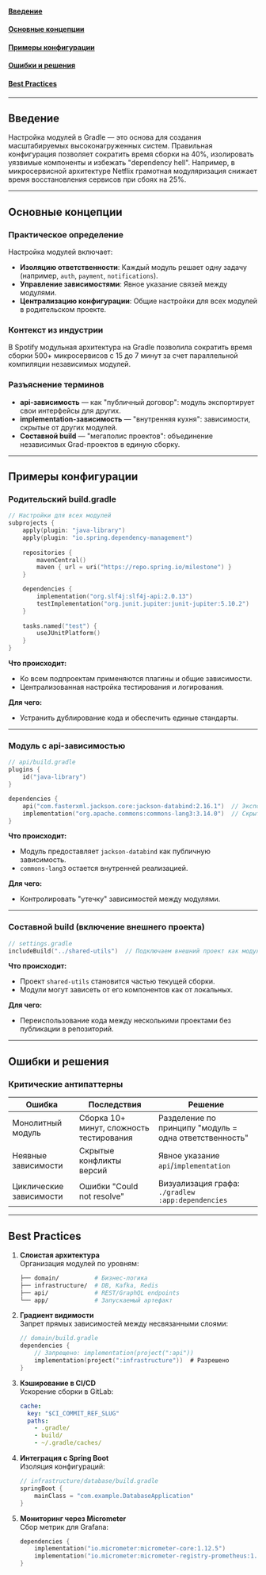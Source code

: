 #### [Введение](#Введение-1)
#### [Основные концепции](#Основные-концепции-1)
#### [Примеры конфигурации](#Примеры-конфигурации-1)
#### [Ошибки и решения](#Ошибки-и-решения-1)
#### [Best Practices](#best-practices-1)

---

## Введение
Настройка модулей в Gradle — это основа для создания масштабируемых высоконагруженных систем. Правильная конфигурация позволяет сократить время сборки на 40%, изолировать уязвимые компоненты и избежать "dependency hell". Например, в микросервисной архитектуре Netflix грамотная модуляризация снижает время восстановления сервисов при сбоях на 25%.

---

## Основные концепции  
### Практическое определение
Настройка модулей включает:
- **Изоляцию ответственности**: Каждый модуль решает одну задачу (например, `auth`, `payment`, `notifications`).
- **Управление зависимостями**: Явное указание связей между модулями.
- **Централизацию конфигурации**: Общие настройки для всех модулей в родительском проекте.

### Контекст из индустрии
В Spotify модульная архитектура на Gradle позволила сократить время сборки 500+ микросервисов с 15 до 7 минут за счет параллельной компиляции независимых модулей.

### Разъяснение терминов
- **api-зависимость** — как "публичный договор": модуль экспортирует свои интерфейсы для других.
- **implementation-зависимость** — "внутренняя кухня": зависимости, скрытые от других модулей.
- **Составной build** — "мегаполис проектов": объединение независимых Grad-проектов в единую сборку.

---

## Примеры конфигурации  
### Родительский build.gradle
```kotlin
// Настройки для всех модулей
subprojects {
    apply(plugin: "java-library")
    apply(plugin: "io.spring.dependency-management")
    
    repositories {
        mavenCentral()
        maven { url = uri("https://repo.spring.io/milestone") }
    }

    dependencies {
        implementation("org.slf4j:slf4j-api:2.0.13")
        testImplementation("org.junit.jupiter:junit-jupiter:5.10.2")
    }
    
    tasks.named("test") {
        useJUnitPlatform()
    }
}
```
**Что происходит:**
- Ко всем подпроектам применяются плагины и общие зависимости.
- Централизованная настройка тестирования и логирования.

**Для чего:**
- Устранить дублирование кода и обеспечить единые стандарты.

---

### Модуль с api-зависимостью
```kotlin
// api/build.gradle
plugins {
    id("java-library")
}

dependencies {
    api("com.fasterxml.jackson.core:jackson-databind:2.16.1")  // Экспортируется зависимым модулям
    implementation("org.apache.commons:commons-lang3:3.14.0")  // Скрыто
}
```
**Что происходит:**
- Модуль предоставляет `jackson-databind` как публичную зависимость.
- `commons-lang3` остается внутренней реализацией.

**Для чего:**
- Контролировать "утечку" зависимостей между модулями.

---

### Составной build (включение внешнего проекта)
```kotlin
// settings.gradle
includeBuild("../shared-utils")  // Подключаем внешний проект как модуль
```
**Что происходит:**
- Проект `shared-utils` становится частью текущей сборки.
- Модули могут зависеть от его компонентов как от локальных.

**Для чего:**
- Переиспользование кода между несколькими проектами без публикации в репозиторий.

---

## Ошибки и решения
### Критические антипаттерны
| Ошибка | Последствия | Решение |
|--------|-------------|---------|
| Монолитный модуль | Сборка 10+ минут, сложность тестирования | Разделение по принципу "модуль = одна ответственность" |
| Неявные зависимости | Скрытые конфликты версий | Явное указание `api`/`implementation` |
| Циклические зависимости | Ошибки "Could not resolve" | Визуализация графа: `./gradlew :app:dependencies` |

---

## Best Practices
1. **Слоистая архитектура**  
   Организация модулей по уровням:
   ```bash
   ├── domain/          # Бизнес-логика
   ├── infrastructure/  # DB, Kafka, Redis
   ├── api/             # REST/GraphQL endpoints
   └── app/             # Запускаемый артефакт
   ```

2. **Градиент видимости**  
   Запрет прямых зависимостей между несвязанными слоями:
   ```kotlin
   // domain/build.gradle
   dependencies {
       // Запрещено: implementation(project(":api"))
       implementation(project(":infrastructure"))  # Разрешено
   }
   ```

3. **Кэширование в CI/CD**  
   Ускорение сборки в GitLab:
   ```yaml
   cache:
     key: "$CI_COMMIT_REF_SLUG"
     paths:
       - .gradle/
       - build/
       - ~/.gradle/caches/
   ```

4. **Интеграция с Spring Boot**  
   Изоляция конфигураций:
   ```kotlin
   // infrastructure/database/build.gradle
   springBoot {
       mainClass = "com.example.DatabaseApplication"
   }
   ```

5. **Мониторинг через Micrometer**  
   Сбор метрик для Grafana:
   ```kotlin
   dependencies {
       implementation("io.micrometer:micrometer-core:1.12.5")
       implementation("io.micrometer:micrometer-registry-prometheus:1.12.5")
   }
   ```

